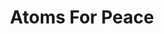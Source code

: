 ---
title: "Atoms For Peace"
summary: ""
image: "atoms-for-peace.jpg"
apple_music_artist_url: "https://music.apple.com/gb/artist/atoms-for-peace/547192558"
---